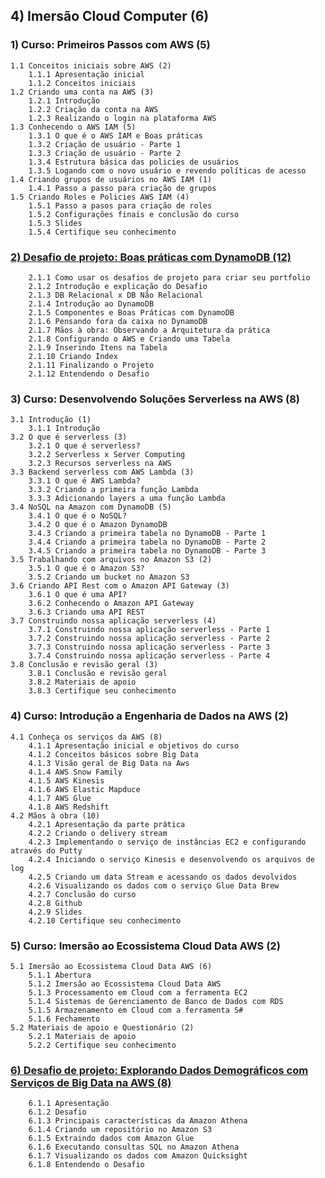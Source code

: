 ## 4) Imersão Cloud Computer (6)

### 1) Curso: Primeiros Passos com AWS (5)
    1.1 Conceitos iniciais sobre AWS (2)
        1.1.1 Apresentação inicial
        1.1.2 Conceitos iniciais
    1.2 Criando uma conta na AWS (3)
        1.2.1 Introdução
        1.2.2 Criação da conta na AWS
        1.2.3 Realizando o login na plataforma AWS
    1.3 Conhecendo o AWS IAM (5)
        1.3.1 O que é o AWS IAM e Boas práticas
        1.3.2 Criação de usuário - Parte 1
        1.3.3 Criação de usuário - Parte 2
        1.3.4 Estrutura básica das policies de usuários
        1.3.5 Logando com o novo usuário e revendo políticas de acesso
    1.4 Criando grupos de usuários no AWS IAM (1)
        1.4.1 Passo a passo para criação de grupos
    1.5 Criando Roles e Policies AWS IAM (4)
        1.5.1 Passo a pasos para criação de roles
        1.5.2 Configurações finais e conclusão do curso
        1.5.3 Slides
        1.5.4 Certifique seu conhecimento

### [2) Desafio de projeto: Boas práticas com DynamoDB (12)](/dio/dados_unimed_1/04-modulo_cloud/02-desafio_projeto)
        2.1.1 Como usar os desafios de projeto para criar seu portfolio
        2.1.2 Introdução e explicação do Desafio
        2.1.3 DB Relacional x DB Não Relacional
        2.1.4 Introdução ao DynamoDB
        2.1.5 Componentes e Boas Práticas com DynamoDB
        2.1.6 Pensando fora da caixa no DynamoDB
        2.1.7 Mãos à obra: Observando a Arquitetura da prática
        2.1.8 Configurando o AWS e Criando uma Tabela
        2.1.9 Inserindo Itens na Tabela
        2.1.10 Criando Index
        2.1.11 Finalizando o Projeto
        2.1.12 Entendendo o Desafio

### 3) Curso: Desenvolvendo Soluções Serverless na AWS (8)
    3.1 Introdução (1)
        3.1.1 Introdução
    3.2 O que é serverless (3)
        3.2.1 O que é serverless?
        3.2.2 Serverless x Server Computing
        3.2.3 Recursos serverless na AWS
    3.3 Backend serverless com AWS Lambda (3)
        3.3.1 O que é AWS Lambda?
        3.3.2 Criando a primeira função Lambda
        3.3.3 Adicionando layers a uma função Lambda
    3.4 NoSQL na Amazon com DynamoDB (5)
        3.4.1 O que é o NoSQL?
        3.4.2 O que é o Amazon DynamoDB
        3.4.3 Criando a primeira tabela no DynamoDB - Parte 1
        3.4.4 Criando a primeira tabela no DynamoDB - Parte 2
        3.4.5 Criando a primeira tabela no DynamoDB - Parte 3
    3.5 Trabalhando com arquivos no Amazon S3 (2)
        3.5.1 O que é o Amazon S3?
        3.5.2 Criando um bucket no Amazon S3
    3.6 Criando API Rest com o Amazon API Gateway (3)
        3.6.1 O que é uma API?
        3.6.2 Conhecendo o Amazon API Gateway
        3.6.3 Criando uma API REST
    3.7 Construindo nossa aplicação serverless (4)
        3.7.1 Construindo nossa aplicação serverless - Parte 1
        3.7.2 Construindo nossa aplicação serverless - Parte 2
        3.7.3 Construindo nossa aplicação serverless - Parte 3
        3.7.4 Construindo nossa aplicação serverless - Parte 4
    3.8 Conclusão e revisão geral (3)
        3.8.1 Conclusão e revisão geral
        3.8.2 Materiais de apoio
        3.8.3 Certifique seu conhecimento

### 4) Curso: Introdução a Engenharia de Dados na AWS (2)
    4.1 Conheça os serviços da AWS (8)
        4.1.1 Apresentação inicial e objetivos do curso
        4.1.2 Conceitos básicos sobre Big Data
        4.1.3 Visão geral de Big Data na Aws
        4.1.4 AWS Snow Family
        4.1.5 AWS Kinesis
        4.1.6 AWS Elastic Mapduce
        4.1.7 AWS Glue
        4.1.8 AWS Redshift
    4.2 Mãos à obra (10)
        4.2.1 Apresentação da parte prática
        4.2.2 Criando o delivery stream
        4.2.3 Implementando o serviço de instâncias EC2 e configurando através do Putty
        4.2.4 Iniciando o serviço Kinesis e desenvolvendo os arquivos de log
        4.2.5 Criando um data Stream e acessando os dados devolvidos
        4.2.6 Visualizando os dados com o serviço Glue Data Brew
        4.2.7 Conclusão do curso
        4.2.8 Github
        4.2.9 Slides
        4.2.10 Certifique seu conhecimento

### 5) Curso: Imersão ao Ecossistema Cloud Data AWS (2)
    5.1 Imersão ao Ecossistema Cloud Data AWS (6)
        5.1.1 Abertura
        5.1.2 Imersão ao Ecossistema Cloud Data AWS
        5.1.3 Processamento em Cloud com a ferramenta EC2
        5.1.4 Sistemas de Gerenciamento de Banco de Dados com RDS
        5.1.5 Armazenamento em Cloud com a ferramenta S#
        5.1.6 Fechamento
    5.2 Materiais de apoio e Questionário (2)
        5.2.1 Materiais de apoio
        5.2.2 Certifique seu conhecimento

### [6) Desafio de projeto: Explorando Dados Demográficos com Serviços de Big Data na AWS (8)](/dio/dados_unimed_1/04-modulo_cloud/06-desafio_projeto)
        6.1.1 Apresentação
        6.1.2 Desafio
        6.1.3 Principais características da Amazon Athena
        6.1.4 Criando um repositório no Amazon S3
        6.1.5 Extraindo dados com Amazon Glue
        6.1.6 Executando consultas SQL no Amazon Athena
        6.1.7 Visualizando os dados com Amazon Quicksight
        6.1.8 Entendendo o Desafio
